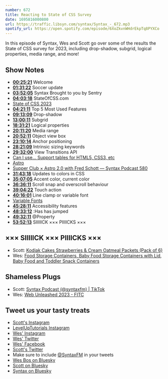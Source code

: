 ```yaml
---
number: 672
title: Reacting to State of CSS Survey
date: 1695816000800
url: https://traffic.libsyn.com/syntax/Syntax_-_672.mp3
spotify_url: https://open.spotify.com/episode/6XoZkvnWHdrEkpTq8PYXCo
---
```


In this episode of Syntax, Wes and Scott go over some of the results the State of CSS survey for 2023, including drop-shadow, subgrid, logical properties, media range, and more!

## Show Notes

- **[00:25:21](#t=00:25)** Welcome
- **[01:31:22](#t=01:31)** Soccer update
- **[03:52:05](#t=03:52)** Syntax Brought to you by Sentry
- **[04:03:18](#t=04:03)** StateOfCSS.com
- [State of CSS 2023](https://2023.stateofcss.com/en-US)
- **[04:21:11](#t=04:21)** Top 5 Most Used Features
- **[09:13:09](#t=09:13)** Drop-shadow
- **[13:00:11](#t=13:00)** Subgrid
- **[18:31:21](#t=18:31)** Logical properties
- **[20:11:20](#t=20:11)** Media range
- **[20:52:11](#t=20:52)** Object view box
- **[23:10:14](#t=23:10)** Anchor positioning
- **[28:21:09](#t=28:21)** Intrinsic sizing keywords
- **[29:32:00](#t=29:32)** View Transitions API
- [Can I use... Support tables for HTML5, CSS3, etc](https://caniuse.com/)
- [Astro](https://astro.build/)
- [Supper Club × Astro 2.0 with Fred Schott — Syntax Podcast 580](https://syntax.fm/show/580/supper-club-astro-2-0-with-fred-schott)
- **[31:43:18](#t=31:43)** Updates to colors in CSS
- **[35:07:05](#t=35:07)** Accent color, current color
- **[36:36:11](#t=36:36)** Scroll snap and overscroll behaviour
- **[39:04:22](#t=39:04)** Touch action
- **[40:16:01](#t=40:16)** Line clamp or variable font
- [Variable Fonts](https://v-fonts.com/)
- **[45:28:11](#t=45:28)** Accessibility features
- **[48:33:12](#t=48:33)** :Has has jumped
- **[49:32:11](#t=49:32)** @Property
- **[53:52:13](#t=53:52)** SIIIIICK ××× PIIIICKS ×××

## ××× SIIIIICK ××× PIIIICKS ×××

- Scott: [Kodiak Cakes Strawberries & Cream Oatmeal Packets (Pack of 6)](https://www.amazon.com/dp/B08BR4QV8Z?th=1&linkCode=sl1&linkId=30dd8a123a0b101f6e0e4e2edcc170b4&language=en_US)
- Wes: [Food Storage Containers, Baby Food Storage Containers with Lid, Baby Food and Toddler Snack Containers](<https://www.amazon.ca/s?k=BEABA+Clip+Containers,+Food+Storage+Containers,+Baby+Food+Storage+Containers+with+Lid,+Baby+Food+and+Toddler+Snack+Containers,+Baby+Essentials,+(Small)&linkCode=gs3&linkId=5c63a9bbd7c096ed4e1144ec769d870a&tag=isi777-20>)

## Shameless Plugs

- Scott: [Syntax Podcast (@syntaxfm) | TikTok](https://www.tiktok.com/@sntaxfm)
- Wes: [Web Unleashed 2023 - FITC](https://fitc.ca/event/webu23/)

## Tweet us your tasty treats

- [Scott's Instagram](https://www.instagram.com/stolinski/)
- [LevelUpTutorials Instagram](https://www.instagram.com/LevelUpTutorials/)
- [Wes' Instagram](https://www.instagram.com/wesbos/)
- [Wes' Twitter](https://twitter.com/wesbos)
- [Wes' Facebook](https://www.facebook.com/wesbos.developer)
- [Scott's Twitter](https://twitter.com/stolinski)
- Make sure to include [@SyntaxFM](https://twitter.com/SyntaxFM) in your tweets
- [Wes Bos on Bluesky](https://bsky.app/profile/wesbos.com)
- [Scott on Bluesky](https://bsky.app/profile/tolin.ski)
- [Syntax on Bluesky](https://bsky.app/profile/syntax.fm)
